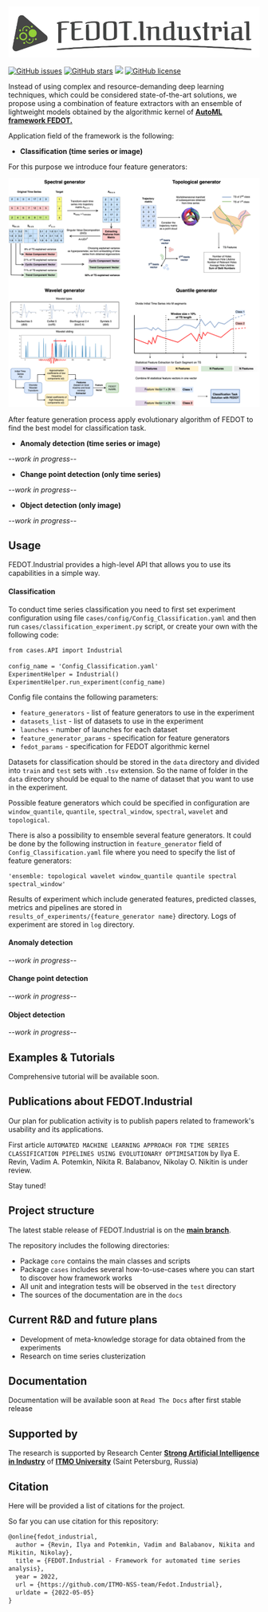 ![](doc/fedot-industrial.png)

[![GitHub issues](https://img.shields.io/github/issues/ITMO-NSS-team/Fedot.Industrial?style=for-the-badge)](https://github.com/ITMO-NSS-team/Fedot.Industrial/issues) 
[![GitHub stars](https://img.shields.io/github/stars/ITMO-NSS-team/Fedot.Industrial?style=for-the-badge)](https://github.com/ITMO-NSS-team/Fedot.Industrial/stargazers) 
![](https://img.shields.io/badge/python-3.8-green?style=for-the-badge&logo=python)
[![GitHub license](https://img.shields.io/github/license/ITMO-NSS-team/Fedot.Industrial?style=for-the-badge)](https://github.com/ITMO-NSS-team/Fedot.Industrial/blob/main/LICENSE.md)


Instead of using complex and resource-demanding deep learning techniques, which could be considered state-of-the-art
solutions, we propose using a combination of feature extractors with an ensemble of lightweight models obtained by the
algorithmic kernel of [**AutoML framework FEDOT.**](https://github.com/nccr-itmo/FEDOT)

Application field of the framework is the following:

- **Classification (time series or image)**

For this purpose we introduce four feature
generators:

![](doc/all-generators.png)

After feature generation process apply evolutionary
algorithm of FEDOT to find the best model for classification task.

- **Anomaly detection (time series or image)**

*--work in progress--*

- **Change point detection (only time series)**

*--work in progress--*

- **Object detection (only image)**

*--work in progress--*

## Usage

FEDOT.Industrial provides a high-level API that allows you
to use its capabilities in a simple way.

#### Classification

To conduct time series classification you need to first
set experiment configuration using file `cases/config/Config_Classification.yaml`
and then run `cases/classification_experiment.py` script, or create your own
with the following code:

    from cases.API import Industrial

    config_name = 'Config_Classification.yaml'
    ExperimentHelper = Industrial()
    ExperimentHelper.run_experiment(config_name)

Config file contains the following parameters:

- `feature_generators` - list of feature generators to use in the experiment
- `datasets_list` - list of datasets to use in the experiment
- `launches` - number of launches for each dataset
- `feature_generator_params` - specification for feature generators
- `fedot_params` - specification for FEDOT algorithmic kernel

Datasets for classification should be stored in the `data` directory and
divided into `train` and `test` sets with `.tsv` extension. So the name of folder
in the `data` directory should be equal to the name of dataset that you want
to use in the experiment.

Possible feature generators which could be specified in configuration are
`window_quantile`, `quantile`, `spectral_window`, `spectral`,
`wavelet` and `topological`.

There is also a possibility to ensemble several
feature generators. It could be done by the following instruction in
`feature_generator` field of `Config_Classification.yaml` file where
you need to specify the list of feature generators:

    'ensemble: topological wavelet window_quantile quantile spectral spectral_window'

Results of experiment which include generated features, predicted classes, metrics and
pipelines are stored in `results_of_experiments/{feature_generator name}` directory.
Logs of experiment are stored in `log` directory.

#### Anomaly detection
*--work in progress--*

#### Change point detection
*--work in progress--*

#### Object detection

*--work in progress--*

## Examples & Tutorials

Comprehensive tutorial will be available soon.
## Publications about FEDOT.Industrial

Our plan for publication activity is to publish papers related to
framework's usability and its applications.

First article `AUTOMATED MACHINE LEARNING APPROACH FOR TIME SERIES
CLASSIFICATION PIPELINES USING EVOLUTIONARY OPTIMISATION` by Ilya E. Revin,
Vadim A. Potemkin, Nikita R. Balabanov, Nikolay O. Nikitin is under review.

Stay tuned!

## Project structure

The latest stable release of FEDOT.Industrial is on the [**main
branch**](<https://github.com/ITMO-NSS-team/Fedot.Industrial>).

The repository includes the following directories:

- Package `core` contains the main classes and scripts
- Package `cases` includes several how-to-use-cases where you can start to discover how framework works
- All unit and integration tests will be observed in the `test` directory
- The sources of the documentation are in the `docs`

## Current R&D and future plans

- Development of meta-knowledge storage for data obtained from the experiments
- Research on time series clusterization

## Documentation

Documentation will be available soon at `Read The Docs` after first stable release

## Supported by

The research is supported by Research Center
[**Strong Artificial Intelligence in Industry**](<https://sai.itmo.ru/>)
of [**ITMO University**](https://itmo.ru) (Saint Petersburg, Russia)

## Citation

Here will be provided a list of citations for the project.

So far you can use citation for this repository:

    @online{fedot_industrial,
      author = {Revin, Ilya and Potemkin, Vadim and Balabanov, Nikita and Mikitin, Nikolay},
      title = {FEDOT.Industrial - Framework for automated time series analysis},
      year = 2022,
      url = {https://github.com/ITMO-NSS-team/Fedot.Industrial},
      urldate = {2022-05-05}
    }

